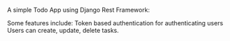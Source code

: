 A simple Todo App using Django Rest Framework:

Some features include:
Token based authentication for authenticating users
Users can create, update, delete tasks.
